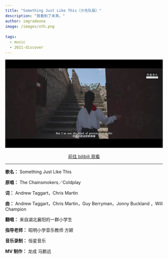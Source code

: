 ```yaml
---
title: "Something Just Like This（少先队版）"
description: "我看到了未来。"
author: imgradeone
image: /images/sth.png

tags:
  - music
  - 2021-discover
---
```


![](/images/sth.png)

<div style="text-align: center">
  <p><a rel="nofollow noopener noreferrer" target="_blank" href="https://www.bilibili.com/video/BV1W4411E7zn" class="button">前往 bilibili 观看</a></p>
</div>

---

**歌名：** Something Just Like This

**原唱：** The Chainsmokers／Coldplay

**词：** Andrew Taggart，Chris Martin

**曲：** Andrew Taggart，Chris Martin，Guy Berryman，Jonny Buckland ，Will Champion

**翻唱：** 来自湖北襄阳的一群小学生

**指导老师：** 昭明小学音乐教师 方颖

**音乐录制：** 恒星音乐

**MV 制作：** 龙成 马鹏远

